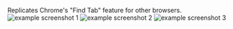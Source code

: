 Replicates Chrome's "Find Tab" feature for other browsers.
![example screenshot 1](<screenshots/Screenshot 2025-03-02 at 11.13.04 PM.png>)
![example screenshot 2](<screenshots/Screenshot 2025-03-02 at 11.13.04 PM.png>)
![example screenshot 3](<screenshots/Screenshot 2025-03-02 at 11.13.22 PM.png>)
